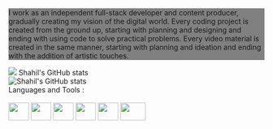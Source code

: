 <div style="background-color: grey">I work as an independent full-stack developer and content producer, gradually creating my vision of the digital world. Every coding project is created from the ground up, starting with planning and designing and ending with using code to solve practical problems. Every video material is created in the same manner, starting with planning and ideation and ending with the addition of artistic touches.
</div>
<p align="left">
<img src="https://github.com/ssy2306/ssy2306/assets/77876285/9487baad-a752-4d17-9796-160b6647fe03">
  Shahil's GitHub stats  <br>
<img src="https://github-readme-stats.vercel.app/api?username=ssy2306&show_icons=true&theme=gruvbox" alt="Shahil's GitHub stats"> <br>
  Languages and Tools : <br><br>
<img src="https://cdn-icons-png.flaticon.com/512/732/732212.png" height="35" width="40" padding="10">
<img src="https://cdn-icons-png.flaticon.com/512/5968/5968242.png" height="35" width="40"padding="10">
  <img src="https://upload.wikimedia.org/wikipedia/commons/thumb/a/a7/React-icon.svg/2300px-React-icon.svg.png" height="35" padding="10" width="40">
  <img src="https://upload.wikimedia.org/wikipedia/commons/thumb/d/d9/Node.js_logo.svg/2560px-Node.js_logo.svg.png" height="35" width="40" padding="10">
  <img src="https://static-00.iconduck.com/assets.00/prisma-icon-423x512-isxs6996.png" height="35" width="40" padding="10">
  <img src="https://d1.awsstatic.com/asset-repository/products/amazon-rds/1024px-MySQL.ff87215b43fd7292af172e2a5d9b844217262571.png" height="35" width="50" padding="10">
  
</p>
